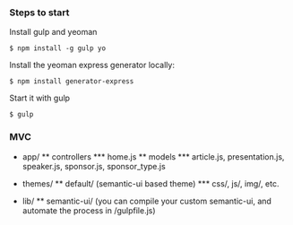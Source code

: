 ### Steps to start

Install gulp and yeoman

```shell
$ npm install -g gulp yo
```

Install the yeoman express generator locally: 

```
$ npm install generator-express
```

Start it with gulp

```
$ gulp
```



### MVC

* app/
** controllers
*** home.js
** models
*** article.js, presentation.js, speaker.js, sponsor.js, sponsor_type.js

* themes/
** default/ (semantic-ui based theme)
*** css/, js/, img/, etc.

* lib/
** semantic-ui/ (you can compile your custom semantic-ui, and automate the process in /gulpfile.js)
